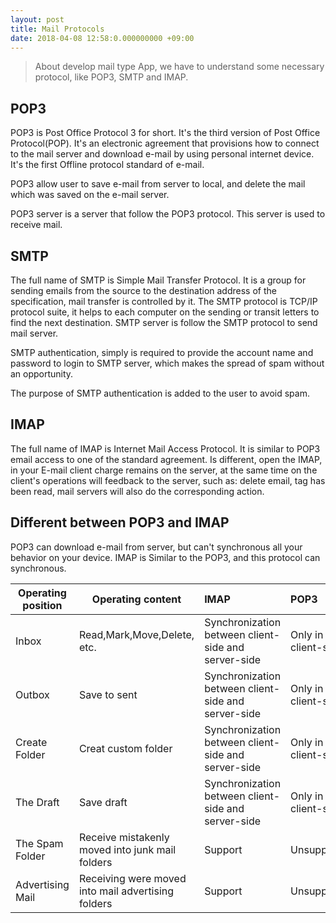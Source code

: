 ```yaml
---
layout: post
title: Mail Protocols
date: 2018-04-08 12:58:0.000000000 +09:00
---
```


> About develop mail type App, we have to understand some necessary protocol, like POP3, SMTP and IMAP.

## POP3

POP3 is Post Office Protocol 3 for short. It's the third version of Post Office Protocol(POP). It's an electronic agreement that provisions how to connect to the mail server and download e-mail by using personal internet device. It's the first Offline protocol standard of e-mail.

POP3 allow user to save e-mail from server to local, and delete the mail which was saved on the e-mail server.

POP3 server is a server that follow the POP3 protocol. This server is used to receive mail.

## SMTP

The full name of SMTP is Simple Mail Transfer Protocol. It is a group for sending emails from the source to the destination address of the specification, mail transfer is controlled by it. The SMTP protocol is TCP/IP protocol suite, it helps to each computer on the sending or transit letters to find the next destination. SMTP server is follow the SMTP protocol to send mail server.

SMTP authentication, simply is required to provide the account name and password to login to SMTP server, which makes the spread of spam without an opportunity.

The purpose of SMTP authentication is added to the user to avoid spam.

## IMAP

The full name of IMAP is Internet Mail Access Protocol. It is similar to POP3 email access to one of the standard agreement. Is different, open the IMAP, in your E-mail client charge remains on the server, at the same time on the client's operations will feedback to the server, such as: delete email, tag has been read, mail servers will also do the corresponding action.



## Different between POP3 and IMAP

POP3 can download e-mail from server, but can't synchronous all your behavior on your device. IMAP is Similar to the POP3, and this protocol can synchronous.

| Operating position | Operating content                                  | IMAP                                                | POP3                |
| ------------------ | -------------------------------------------------- | :-------------------------------------------------- | :------------------ |
| Inbox              | Read,Mark,Move,Delete, etc.                        | Synchronization between client-side and server-side | Only in client-side |
| Outbox             | Save to sent                                       | Synchronization between client-side and server-side | Only in client-side |
| Create Folder      | Creat custom folder                                | Synchronization between client-side and server-side | Only in client-side |
| The Draft          | Save draft                                         | Synchronization between client-side and server-side | Only in client-side |
| The Spam Folder    | Receive mistakenly moved into junk mail folders    | Support                                             | Unsupported         |
| Advertising Mail   | Receiving were moved into mail advertising folders | Support                                             | Unsupported         |
